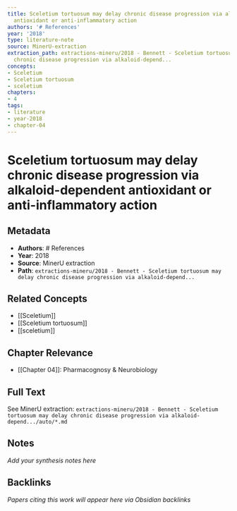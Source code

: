 ```yaml
---
title: Sceletium tortuosum may delay chronic disease progression via alkaloid-dependent
  antioxidant or anti-inflammatory action
authors: '# References'
year: '2018'
type: literature-note
source: MinerU-extraction
extraction_path: extractions-mineru/2018 - Bennett - Sceletium tortuosum may delay
  chronic disease progression via alkaloid-depend...
concepts:
- Sceletium
- Sceletium tortuosum
- sceletium
chapters:
- 4
tags:
- literature
- year-2018
- chapter-04
---
```


# Sceletium tortuosum may delay chronic disease progression via alkaloid-dependent antioxidant or anti-inflammatory action

## Metadata

- **Authors**: # References
- **Year**: 2018
- **Source**: MinerU extraction
- **Path**: `extractions-mineru/2018 - Bennett - Sceletium tortuosum may delay chronic disease progression via alkaloid-depend...`

## Related Concepts

- [[Sceletium]]
- [[Sceletium tortuosum]]
- [[sceletium]]

## Chapter Relevance

- [[Chapter 04]]: Pharmacognosy & Neurobiology

## Full Text

See MinerU extraction: `extractions-mineru/2018 - Bennett - Sceletium tortuosum may delay chronic disease progression via alkaloid-depend.../auto/*.md`

## Notes

*Add your synthesis notes here*

## Backlinks

*Papers citing this work will appear here via Obsidian backlinks*
